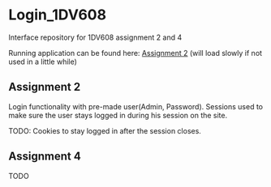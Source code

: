 # Login_1DV608
Interface repository for 1DV608 assignment 2 and 4

Running application can be found here: [Assignment 2](http://phplogin.herokuapp.com/) (will load slowly if not used in a little while)

## Assignment 2
Login functionality with pre-made user(Admin, Password).
Sessions used to make sure the user stays logged in during his session on the site.

TODO: Cookies to stay logged in after the session closes.

## Assignment 4
TODO
